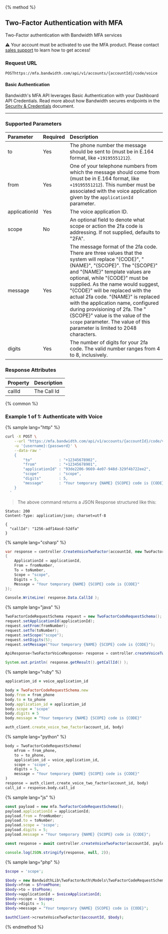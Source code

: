 {% method %}

## Two-Factor Authentication with MFA
Two-Factor authentication with Bandwidth MFA services

⚠️ Your account must be activated to use the MFA product. Please contact [sales support](https://www.bandwidth.com/talk-to-an-expert/) to learn how to get access!

### Request URL

<code class="post">POST</code>`https://mfa.bandwidth.com/api/v1/accounts/{accountId}/code/voice`

#### Basic Authentication

Bandwidth's MFA API leverages Basic Authentication with your Dashboard API Credentials. Read more about how Bandwidth secures endpoints in the [Security & Credentials](../../../guides/accountCredentials.md) document.

---

### Supported Parameters

| Parameter     | Required | Description |
|:--------------|:----------------------|:--|
| to            | Yes | The phone number the message should be sent to (must be in E.164 format, like `+19195551212`).  |
| from          | Yes | One of your telephone numbers from which the message should come from (must be in E.164 format, like `+19195551212`). This number must be associated with the voice application given by the `applicationId` parameter. |
| applicationId | Yes | The voice application ID.  |
| scope         | No | An optional field to denote what scope or action the 2fa code is addressing. If not supplied, defaults to "2FA". |
| message | Yes | The message format of the 2fa code. There are three values that the system will replace "{CODE}", "{NAME}", "{SCOPE}". The "{SCOPE}" and "{NAME}" template values are optional, while "{CODE}" must be supplied. As the name would suggest, "{CODE}" will be replaced with the actual 2fa code. "{NAME}" is replaced with the application name, configured during provisioning of 2fa. The "{SCOPE}" value is the value of the `scope` parameter. The value of this parameter is limited to 2048 characters. |
| digits | Yes | The number of digits for your 2fa code. The valid number ranges from 4 to 8, inclusively. |

### Response Attributes

| Property | Description |
|:---------|:------------|
| callId   | The Call Id |


{% common %}

### Example 1 of 1: Authenticate with Voice

{% sample lang="http" %}

```bash
curl -X POST \
    --url "https://mfa.bandwidth.com/api/v1/accounts/{accountId}/code/voice" \
    -u '{username}:{password}' \
    --data-raw '
    {
        "to"            : "+12345678902",
        "from"          : "+12345678901",
        "applicationId" : "93de2206-9669-4e07-948d-329f4b722ee2",
        "scope"         : "scope",
        "digits"        : 5,
        "message"       : "Your temporary {NAME} {SCOPE} code is {CODE}"
    }
  '
```
> The above command returns a JSON Response structured like this:

```http
Status: 200
Content-Type: application/json; charset=utf-8

{
  "callId": "1256-adf14asd-52dfa"
}
```

{% sample lang="csharp" %}

```csharp
var response = controller.CreateVoiceTwoFactor(accountId, new TwoFactorCodeRequestSchema
{
    ApplicationId = applicationId,
    From = fromNumber,
    To = toNumber,
    Scope = "scope",
    Digits = 5,
    Message = "Your temporary {NAME} {SCOPE} code is {CODE}"
});

Console.WriteLine( response.Data.CallId );
```

{% sample lang="java" %}

```java
TwoFactorCodeRequestSchema request = new TwoFactorCodeRequestSchema();
request.setApplicationId(applicationId);
request.setFrom(fromNumber);
request.setTo(toNumber);
request.setScope("scope");
request.setDigits(5);
request.setMessage("Your temporary {NAME} {SCOPE} code is {CODE}");

ApiResponse<TwoFactorVoiceResponse> response = controller.createVoiceTwoFactor(accountId, request);

System.out.println( response.getResult().getCallId() );
```

{% sample lang="ruby" %}

```ruby
application_id = voice_application_id

body = TwoFactorCodeRequestSchema.new
body.from = from_phone
body.to = to_phone
body.application_id = application_id
body.scope = 'scope'
body.digits = 5
body.message = "Your temporary {NAME} {SCOPE} code is {CODE}"

auth_client.create_voice_two_factor(account_id, body)
```

{% sample lang="python" %}

```python
body = TwoFactorCodeRequestSchema(
    mfrom = from_phone,
    to = to_phone,
    application_id = voice_application_id,
    scope = 'scope',
    digits = 5,
    message = "Your temporary {NAME} {SCOPE} code is {CODE}"
)
response = auth_client.create_voice_two_factor(account_id, body)
call_id = response.body.call_id
```

{% sample lang="js" %}

```js
const payload = new mfa.TwoFactorCodeRequestSchema();
payload.applicationId = applicationId;
payload.from = fromNumber;
payload.to = toNumber;
payload.scope = 'scope';
payload.digits = 5;
payload.message = "Your temporary {NAME} {SCOPE} code is {CODE}";

const response = await controller.createVoiceTwoFactor(accountId, payload);

console.log(JSON.stringify(response, null, 2));
```

{% sample lang="php" %}

```php
$scope = 'scope';

$body = new BandwidthLib\TwoFactorAuth\Models\TwoFactorCodeRequestSchema();
$body->from = $fromPhone;
$body->to = $toPhone;
$body->applicationId = $voiceApplicationId;
$body->scope = $scope;
$body->digits = 5;
$body->message = "Your temporary {NAME} {SCOPE} code is {CODE}";

$authClient->createVoiceTwoFactor($accountId, $body);
```

{% endmethod %}
